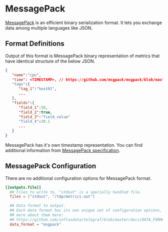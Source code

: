 # MessagePack

[MessagePack](https://msgpack.org) is an efficient binary serialization format.
It lets you exchange data among multiple languages like JSON.

## Format Definitions

Output of this format is MessagePack binary representation of metrics that have
identical structure of the below JSON.

```json
{
   "name":"cpu",
   "time": <TIMESTAMP>, // https://github.com/msgpack/msgpack/blob/master/spec.md#timestamp-extension-type
   "tags":{
      "tag_1":"host01",
      ...
   },
   "fields":{
      "field_1":30,
      "field_2":true,
      "field_3":"field_value"
      "field_4":30.1
      ...
   }
}
```

MessagePack has it's own timestamp representation. You can find additional
information from [MessagePack specification][spec].

[spec]: https://github.com/msgpack/msgpack/blob/master/spec.md#timestamp-extension-type

## MessagePack Configuration

There are no additional configuration options for MessagePack format.

```toml
[[outputs.file]]
  ## Files to write to, "stdout" is a specially handled file.
  files = ["stdout", "/tmp/metrics.out"]

  ## Data format to output.
  ## Each data format has its own unique set of configuration options, read
  ## more about them here:
  ## https://github.com/influxdata/telegraf/blob/master/docs/DATA_FORMATS_OUTPUT.md
  data_format = "msgpack"
```
